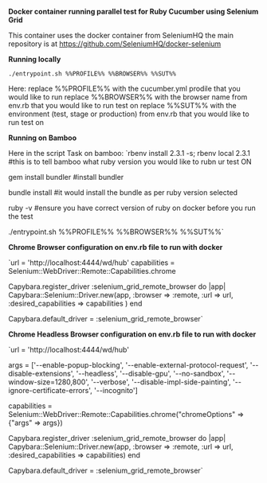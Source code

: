 **Docker container running parallel test for Ruby Cucumber using Selenium Grid** 


This container uses the docker container from SeleniumHQ the main repository is at https://github.com/SeleniumHQ/docker-selenium

**Running locally**

`./entrypoint.sh %%PROFILE%% %%BROWSER%% %%SUT%%`

Here: 
replace %%PROFILE%% with the cucumber.yml prodile that you would like to run 
replace %%BROWSER%% with the browser name from env.rb that you would like to run test on
replace %%SUT%% with the environment (test, stage or production) from env.rb that you would like to run test on


**Running on Bamboo**

Here in the script Task on bamboo:
`rbenv install 2.3.1 -s; rbenv local 2.3.1 #this is to tell bamboo what ruby version you would like to rubn ur test ON

 gem install bundler #install bundler

 bundle install #it would install the bundle as per ruby version selected

 ruby -v #ensure you have correct version of ruby on docker before you run the test

 ./entrypoint.sh %%PROFILE%% %%BROWSER%% %%SUT%%`
 
 
 
**Chrome Browser configuration on env.rb file to run with docker** 
 
 `url = 'http://localhost:4444/wd/hub'
  capabilities = Selenium::WebDriver::Remote::Capabilities.chrome
  
  Capybara.register_driver :selenium_grid_remote_browser do |app|
    Capybara::Selenium::Driver.new(app, :browser => :remote, :url => url, :desired_capabilities => capabilities )
  end
  
  Capybara.default_driver = :selenium_grid_remote_browser`
  
**Chrome Headless Browser configuration on env.rb file to run with docker** 
   
   `url = 'http://localhost:4444/wd/hub' 
   
   args = ['--enable-popup-blocking', '--enable-external-protocol-request', '--disable-extensions',
                  '--headless', '--disable-gpu', '--no-sandbox', '--window-size=1280,800', '--verbose',
                  '--disable-impl-side-painting', '--ignore-certificate-errors', '--incognito']
   
   capabilities = Selenium::WebDriver::Remote::Capabilities.chrome("chromeOptions" => {"args" => args})
   
   Capybara.register_driver :selenium_grid_remote_browser do |app|
    Capybara::Selenium::Driver.new(app, :browser => :remote, :url => url, :desired_capabilities => capabilities)
   end 
   
   Capybara.default_driver = :selenium_grid_remote_browser`